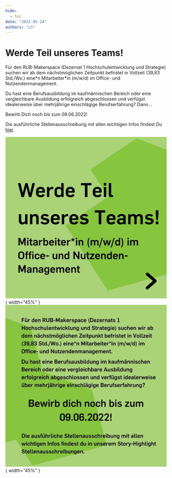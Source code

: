 ```yaml
---
hide:
  - toc
date: "2022-05-24"
authors: "LS" 
---
```

# Werde Teil unseres Teams! 

Für den RUB-Makerspace (Dezernat 1 Hochschulentwicklung und Strategie) suchen wir ab dem nächstmöglichen Zeitpunkt befristet in Vollzeit (39,83 Std./Wo.) eine\*n Mitarbeiter\*in (m/w/d) im Office- und Nutzendenmanagement.

Du hast eine Berufsausbildung im kaufmännischen Bereich oder eine vergleichbare Ausbildung erfolgreich abgeschlossen und verfügst idealerweise über mehrjährige einschlägige Berufserfahrung? Dann...

Bewirb Dich noch bis zum 09.06.2022!

Die ausführliche Stellenausschreibung mit allen wichtigen Infos findest Du [hier](https://jobs.ruhr-uni-bochum.de/jobposting/a26bea021efd94c82d8441e5711557db8f7e5df8).

![Text als Bild](../medien/2022-05-24a.jpg){ width="45%" } ![Text als Bild](../medien/2022-05-24b.jpg){ width="45%" }